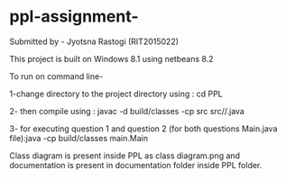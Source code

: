 # ppl-assignment-
Submitted by - Jyotsna Rastogi (RIT2015022)

This project is built on Windows 8.1 using netbeans 8.2

To run on command line-  

1-change directory to the project directory using : cd PPL

2- then compile using : javac -d  build/classes -cp src src//.java
  
3- for executing question 1 and question 2 (for both questions Main.java file):java -cp build/classes main.Main 

  Class diagram is present inside PPL as class diagram.png and documentation is present in documentation folder inside PPL folder. 

